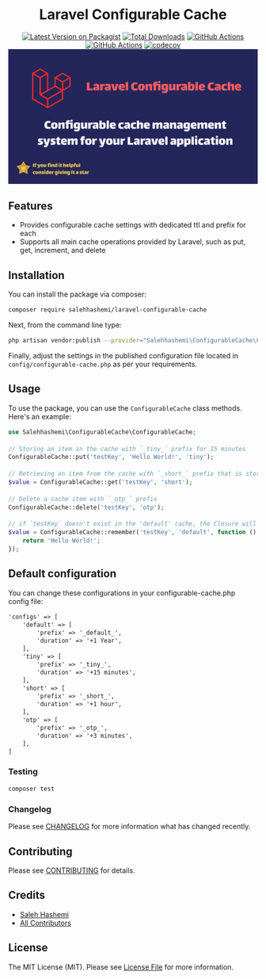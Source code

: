 <div align="center">

# Laravel Configurable Cache

[![Latest Version on Packagist](https://img.shields.io/packagist/v/salehhashemi/laravel-configurable-cache.svg?style=flat-square)](https://packagist.org/packages/salehhashemi/laravel-configurable-cache)
[![Total Downloads](https://img.shields.io/packagist/dt/salehhashemi/laravel-configurable-cache.svg?style=flat-square)](https://packagist.org/packages/salehhashemi/laravel-configurable-cache)
[![GitHub Actions](https://img.shields.io/github/actions/workflow/status/salehhashemi1992/laravel-configurable-cache/run-tests.yml?branch=main&label=tests)](https://github.com/salehhashemi1992/laravel-configurable-cache/actions/workflows/run-tests.yml)
[![GitHub Actions](https://img.shields.io/github/actions/workflow/status/salehhashemi1992/laravel-configurable-cache/static-analysis.yml?branch=main&label=static-analysis)](https://github.com/salehhashemi1992/laravel-configurable-cache/actions/workflows/static-analysis.yml)
[![codecov](https://codecov.io/gh/salehhashemi1992/laravel-configurable-cache/graph/badge.svg?token=CAA6S86RZI)](https://codecov.io/gh/salehhashemi1992/laravel-configurable-cache)
![Header Image](./assets/header.png)

</div>

## Features
- Provides configurable cache settings with dedicated ttl and prefix for each
- Supports all main cache operations provided by Laravel, such as put, get, increment, and delete

## Installation
You can install the package via composer:
```bash
composer require salehhashemi/laravel-configurable-cache
```

Next, from the command line type:
```bash
php artisan vendor:publish --provider="Salehhashemi\ConfigurableCache\ConfigurableCacheServiceProvider"
```

Finally, adjust the settings in the published configuration file located in `config/configurable-cache.php` as per your 
requirements.

## Usage
To use the package, you can use the `ConfigurableCache` class methods. Here's an example:
```php
use Salehhashemi\ConfigurableCache\ConfigurableCache;
    
// Storing an item in the cache with `_tiny_` prefix for 15 minutes
ConfigurableCache::put('testKey', 'Hello World!', 'tiny');
    
// Retrieving an item from the cache with `_short_` prefix that is stored for an hour
$value = ConfigurableCache::get('testKey', 'short');

// Delete a cache item with `_otp_` prefix
ConfigurableCache::delete('testKey', 'otp');

// if `testKey` doesn't exist in the 'default' cache, the Closure will be executed and its result will be stored in the cache under `testKey` with `_default_` prefix
$value = ConfigurableCache::remember('testKey', 'default', function () {
    return 'Hello World!';
});
```

## Default configuration
You can change these configurations in your configurable-cache.php config file:

    'configs' => [
        'default' => [
            'prefix' => '_default_',
            'duration' => '+1 Year',
        ],
        'tiny' => [
            'prefix' => '_tiny_',
            'duration' => '+15 minutes',
        ],
        'short' => [
            'prefix' => '_short_',
            'duration' => '+1 hour',
        ],
        'otp' => [
            'prefix' => '_otp_',
            'duration' => '+3 minutes',
        ],
    ]

### Testing

```bash
composer test
```

### Changelog

Please see [CHANGELOG](changelog.md) for more information what has changed recently.

## Contributing

Please see [CONTRIBUTING](contributing.md) for details.

## Credits

- [Saleh Hashemi](https://github.com/salehhashemi1992)
- [All Contributors](../../contributors)

## License

The MIT License (MIT). Please see [License File](license.md) for more information.